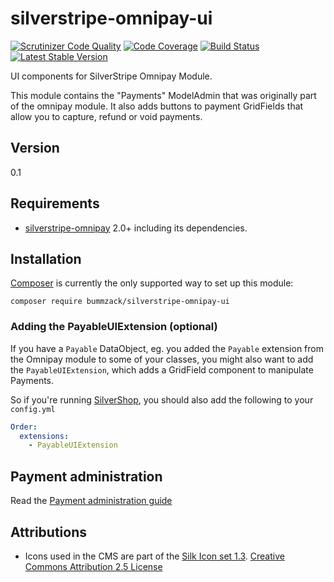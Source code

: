 # silverstripe-omnipay-ui

[![Scrutinizer Code Quality](https://scrutinizer-ci.com/g/bummzack/silverstripe-omnipay-ui/badges/quality-score.png?b=master)](https://scrutinizer-ci.com/g/bummzack/silverstripe-omnipay-ui/?branch=master)
[![Code Coverage](https://scrutinizer-ci.com/g/bummzack/silverstripe-omnipay-ui/badges/coverage.png?b=master)](https://scrutinizer-ci.com/g/bummzack/silverstripe-omnipay-ui/?branch=master)
[![Build Status](https://travis-ci.org/bummzack/silverstripe-omnipay-ui.svg?branch=master)](https://travis-ci.org/bummzack/silverstripe-omnipay-ui)
[![Latest Stable Version](https://poser.pugx.org/bummzack/silverstripe-omnipay-ui/v/stable)](https://packagist.org/packages/bummzack/silverstripe-omnipay-ui)

UI components for SilverStripe Omnipay Module.

This module contains the "Payments" ModelAdmin that was originally part of the omnipay module. It also adds buttons to payment GridFields that allow you to capture, refund or void payments.

## Version

0.1

## Requirements

 * [silverstripe-omnipay](https://github.com/silverstripe/silverstripe-omnipay) 2.0+ including its dependencies.


## Installation

[Composer](http://doc.silverstripe.org/framework/en/installation/composer) is currently the only supported way to set up this module:

```
composer require bummzack/silverstripe-omnipay-ui
```

### Adding the PayableUIExtension (optional)

If you have a `Payable` DataObject, eg. you added the `Payable` extension from the Omnipay module to some of your classes, you might also want to add the `PayableUIExtension`, which adds a GridField component to manipulate Payments.

So if you're running [SilverShop](https://packagist.org/packages/silvershop/core), you should also add the following to your `config.yml`

```yaml
Order:
  extensions:
    - PayableUIExtension
```

## Payment administration

Read the [Payment administration guide](docs/en/userdoc.md)

## Attributions

 - Icons used in the CMS are part of the [Silk Icon set 1.3](http://www.famfamfam.com/lab/icons/silk/). [Creative Commons Attribution 2.5 License](http://creativecommons.org/licenses/by/2.5/)
